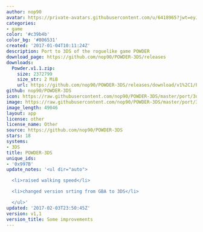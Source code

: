 ```yaml
---
author: nop90
avatar: https://private-avatars.githubusercontent.com/u/6418965?jwt=eyJhbGciOiJIUzI1NiIsInR5cCI6IkpXVCJ9.eyJpc3MiOiJnaXRodWIuY29tIiwiYXVkIjoicmF3LmdpdGh1YnVzZXJjb250ZW50LmNvbSIsImtleSI6ImtleTEiLCJleHAiOjE3MzQ2NTcxMjAsIm5iZiI6MTczNDY1NTkyMCwicGF0aCI6Ii91LzY0MTg5NjUifQ.6XLdFTixtu7ovVvaaTK8x_8Pi84o1TuQgCC5Iv-AqW8&v=4
categories:
- game
color: '#c39b4b'
color_bg: '#806531'
created: '2017-01-04T10:11:24Z'
description: Port to 3DS of the roguelike game POWDER
download_page: https://github.com/nop90/POWDER-3DS/releases
downloads:
  Powder.v1.1.zip:
    size: 2372799
    size_str: 2 MiB
    url: https://github.com/nop90/POWDER-3DS/releases/download/v1%2C1/Powder.v1.1.zip
github: nop90/POWDER-3DS
icon: https://raw.githubusercontent.com/nop90/POWDER-3DS/master/port/3ds/icon.png
image: https://raw.githubusercontent.com/nop90/POWDER-3DS/master/port/3ds/banner.png
image_length: 49046
layout: app
license: other
license_name: Other
source: https://github.com/nop90/POWDER-3DS
stars: 18
systems:
- 3DS
title: POWDER-3DS
unique_ids:
- '0x997B'
update_notes: '<ul dir="auto">

  <li>raised walking speed</li>

  <li>changed version srting from GBA to 3DS</li>

  </ul>'
updated: '2017-02-03T23:50:45Z'
version: v1,1
version_title: Some improvements
---
```


